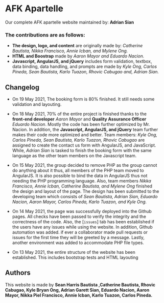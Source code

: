# AFK Apartelle

Our complete AFK apartelle website maintained by: **Adrian Sian**


### The contributions are as follows:

- **The design, logo, and content** are originally made by: _Catherine Bautista, Nikka Francisco, Annie Icban, and Mylene Ong._
- **HTML and Boostrap** made by _Aaron Mayor and Eduardo Nacion._
- **Javascript, AngularJS, and jQuery** includes form validation, textbox, data binding, data handling, and prompts are made by _Kyle Ong, Carlos Pineda, Sean Bautista, Karlo Tuazon, Rhovic Cabugao and, Adrian Sian._

## Changelog
- On 19 May 2021, The booking form is 80% finished. It still needs some validation and layouting.

- On 18 May 2021, 70% of the entire project is finished thanks to the **front-end developer** _Aaron Mayor_ and **Quality Assurance Officer** _Eduardo Nacion_. Mostly the code has been further optimized by Mr. Nacion. In addition, the **Javascript, AngularJS, and jQuery** team further makes their code more optimized and better. Team members: _Kyle Ong, Carlos Pineda, Sean Bautista, Karlo Tuazon, Rhovic Cabugao_ are assigned to create the contact us form with AngularJS, and JavaScript. While, _Adrian Sian_ is tasked to finish the booking form with the same language as the other team members on the Javascript team.

- On 15 May 2021, the group decided to remove PHP as the group cannot do anything about it thus, all members of the PHP team moved to AngularJS. It is also possible to bind the data in AngularJS thus not needing the PHP programming language. Also, team members _Nikka Francisco, Annie Icban, Catherine Bautista, and Mylene Ong_ finished the design and layout of the page. The design has been submitted to the developing team which consists of _Sean Bautista, Adrian Sian, Eduardo Nacion, Aaron Mayor, Carlos Pineda, Karlo Tuazon, and Kyle Ong._

- On 14 May 2021, the page was successfully deployed into the Github pages. All checks have been passed to verify the integrity and the correctness of the code. Also, the [`issues`] tab
has been established if the users have any issues while using the website. In addition, Github automation was added. if ever a collaborator made pull requests or issues for the first time
they will be greeted by a message. Lastly, another environment was added to accommodate PHP file types.

- On 13 May 2021, the entire structure of the website has been established. This includes bootstrap tests and HTML layouting

## Authors

This website is made by **Sean Harris Bautista ,Catherine Bautista, Rhovic Cabugao, Kyle Bryan Ong, Adrian Garett Sian, Eduardo Nacion, Aaron Mayor, Nikka Piel Francisco, Annie Icban, Karlo Tuazon, Carlos Pineda.**
